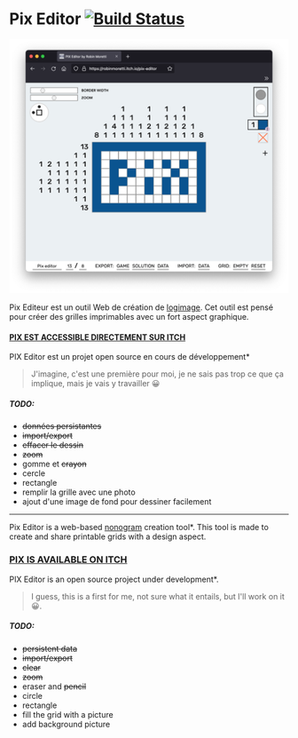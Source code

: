# Pix Editor [![Build Status](https://travis-ci.com/RobinMoretti/PIXEditor.svg?branch=main)](https://travis-ci.com/RobinMoretti/PIXEditor)

![Pix Editor Screenshot](https://github.com/RobinMoretti/PIXEditor/blob/main/src/assets/images/readme-image-header.png?raw=true)

Pix Editeur est un outil Web de création de [logimage](https://fr.wikipedia.org/wiki/Picross).
Cet outil est pensé pour créer des grilles imprimables avec un fort aspect graphique. 

#### [PIX EST ACCESSIBLE DIRECTEMENT SUR ITCH](https://robinmoretti.itch.io/pix-editor)

PIX Editor est un projet open source en cours de développement* 

> J'imagine, c'est une première pour moi, je ne sais pas trop ce que ça implique, mais je vais y travailler 😀 

##### TODO:
* ~~données persistantes~~
* ~~import/export~~
* ~~effacer le dessin~~
* ~~zoom~~
* gomme et ~~crayon~~
* cercle
* rectangle
* remplir la grille avec une photo
* ajout d'une image de fond pour dessiner facilement

------------------------------

Pix Editor is a web-based [nonogram](https://en.wikipedia.org/wiki/Nonogram) creation tool*.
This tool is made to create and share printable grids with a design aspect.

### [PIX IS AVAILABLE ON ITCH](https://robinmoretti.itch.io/pix-editor)


PIX Editor is an open source project under development*.

> I guess, this is a first for me, not sure what it entails, but I'll work on it 😀. 

##### TODO:
* ~~persistent data~~
* ~~import/export~~
* ~~clear~~
* ~~zoom~~
* eraser and ~~pencil~~
* circle
* rectangle
* fill the grid with a picture
* add background picture


